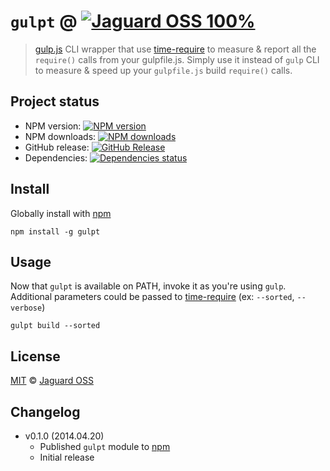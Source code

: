 # `gulpt` @ [![Jaguard OSS 100%](http://img.shields.io/badge/Jaguard_OSS-100%-red.svg)](http://oss.jaguard.com)

> [gulp.js](http://gulpjs.com/) CLI wrapper that use [time-require](https://github.com/jaguard/time-require) to measure & report all the `require()` calls from your gulpfile.js. Simply use it instead of `gulp` CLI to measure & speed up your `gulpfile.js` build `require()` calls.

## Project status
- NPM version: [![NPM version](https://badge.fury.io/js/gulpt.svg)](https://www.npmjs.org/package/gulpt)
- NPM downloads: [![NPM downloads](http://img.shields.io/npm/dm/gulpt.svg)](https://www.npmjs.org/package/gulpt)
- GitHub release: [![GitHub Release](http://img.shields.io/github/release/jaguard/gulpt.svg)](https://www.npmjs.org/package/gulpt)
- Dependencies: [![Dependencies status](https://david-dm.org/jaguard/gulpt/status.svg?theme=shields.io)](https://david-dm.org/jaguard/time-require#info=dependencies)

## Install

Globally install with [npm](https://npmjs.org/package/gulpt)
```
npm install -g gulpt
```

## Usage

Now that `gulpt` is available on PATH, invoke it as you're using `gulp`. Additional parameters could be passed to [time-require](https://github.com/jaguard/time-require) (ex: `--sorted`, `--verbose`)
```
gulpt build --sorted
```

## License

[MIT](https://github.com/jaguard/gulpt/raw/master/LICENSE) &copy; [Jaguard OSS](http://oss.jaguard.com)

## Changelog

- v0.1.0 (2014.04.20)
	+ Published `gulpt` module to [npm](https://www.npmjs.org/package/gulpt)
	+ Initial release
